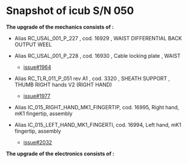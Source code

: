 # Snapshot of icub S/N 050 

**The upgrade of the mechanics consists of :**

- Alias RC_USAL_001_P_227 , cod. 16929 , WAIST DIFFERENTIAL BACK OUTPUT WEEL
- Alias RC_USAL_001_P_228 , cod. 16930 , Cable locking plate , WAIST
    - [issue#1964](https://github.com/icub-tech-iit/proto/issues/1964#issuecomment-1286658379)



- Alias RC_TLR_011_P_051 rev A1 , cod. 3320 , SHEATH SUPPORT , THUMB RIGHT hands V2 (RIGHT HAND)

   - [issue#1977](https://github.com/icub-tech-iit/proto/issues/1964#issuecomment-1294960292)
   
- Alias IC_015_RIGHT_HAND_MK1_FINGERTIP, cod. 16995, Right hand, mK1 fingertip, assembly
- Alias IC_015_LEFT_HAND_MK1_FINGERTI, cod. 16994, Left hand, mK1 fingertip, assembly
  - [issue#2032](https://github.com/icub-tech-iit/proto/issues/2032)


**The upgrade of the electronics consists of :**
